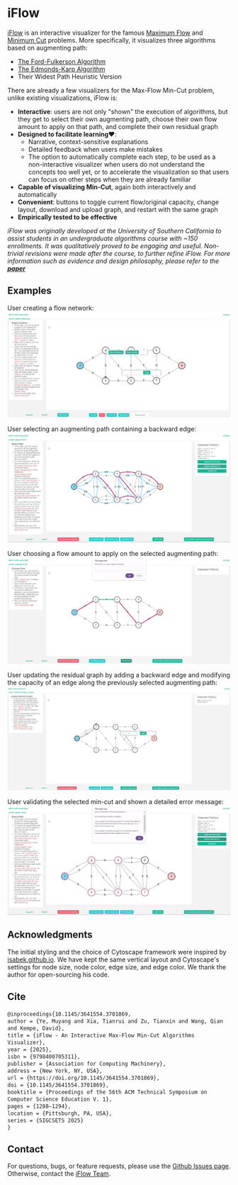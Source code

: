 # iFlow

[iFlow](https://maxflow-visualization.github.io/iFlow/) is an interactive visualizer for the famous [Maximum Flow](https://en.wikipedia.org/wiki/Maximum_flow_problem) and [Minimum Cut](https://en.wikipedia.org/wiki/Minimum_cut) problems. More specifically, it visualizes three algorithms based on augmenting path:
- [The Ford-Fulkerson Algorithm](https://en.wikipedia.org/wiki/Ford%E2%80%93Fulkerson_algorithm)
- [The Edmonds-Karp Algorithm](https://en.wikipedia.org/wiki/Edmonds%E2%80%93Karp_algorithm)
- Their Widest Path Heuristic Version

There are already a few visualizers for the Max-Flow Min-Cut problem, unlike existing visualizations, iFlow is:
- **Interactive**: users are not only "shown" the execution of algorithms, but they get to select their own augmenting path, choose their own flow amount to apply on that path, and complete their own residual graph
- **Designed to facilitate learning**❤️:
  - Narrative, context-sensitive explanations
  - Detailed feedback when users make mistakes
  - The option to automatically complete each step, to be used as a non-interactive visualizer when users do not understand the concepts too well yet, or to accelerate the visualization so that users can focus on other steps when they are already familiar
- **Capable of visualizing Min-Cut**, again both interactively and automatically
- **Convenient**: buttons to toggle current flow/original capacity, change layout, download and upload graph, and restart with the same graph
- **Empirically tested to be effective**

*iFlow was originally developed at the University of Southern California to assist students in an undergraduate algorithms course with ~150 enrollments. It was qualitatively proved to be engaging and useful. Non-trivial revisions were made after the course, to further refine iFlow. For more information such as evidence and design philosophy, please refer to the [**paper**](https://dl.acm.org/doi/10.1145/3641554.3701869)*

## Examples
User creating a flow network:
![](./assets/graph_creation.png)

User selecting an augmenting path containing a backward edge:
![](./assets/select_path.png)

User choosing a flow amount to apply on the selected augmenting path:
![](./assets/choose_flow.png)

User updating the residual graph by adding a backward edge and modifying the capacity of an edge along the previously selected augmenting path:
![](./assets/update_residual_graph.jpg)

User validating the selected min-cut and shown a detailed error message:
![](assets/min_cut.png)

## Acknowledgments
The initial styling and the choice of Cytoscape framework were inspired by [isabek.github.io](https://github.com/isabek/isabek.github.io). We have kept the same vertical layout and Cytoscape's settings for node size, node color, edge size, and edge color. We thank the author for open-sourcing his code.

## Cite
```
@inproceedings{10.1145/3641554.3701869,
author = {Ye, Muyang and Xia, Tianrui and Zu, Tianxin and Wang, Qian and Kempe, David},
title = {iFlow - An Interactive Max-Flow Min-Cut Algorithms Visualizer},
year = {2025},
isbn = {9798400705311},
publisher = {Association for Computing Machinery},
address = {New York, NY, USA},
url = {https://doi.org/10.1145/3641554.3701869},
doi = {10.1145/3641554.3701869},
booktitle = {Proceedings of the 56th ACM Technical Symposium on Computer Science Education V. 1},
pages = {1288–1294},
location = {Pittsburgh, PA, USA},
series = {SIGCSETS 2025}
}
```

## Contact
For questions, bugs, or feature requests, please use the [Github Issues page](https://github.com/Maxflow-Visualization/iFlow/issues). Otherwise, contact the [iFlow Team](mailto:ymy@apache.org).